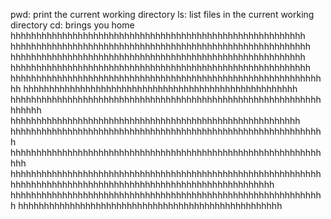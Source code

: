 pwd: print the current working directory
ls: list files in the current working directory
cd: brings you home
hhhhhhhhhhhhhhhhhhhhhhhhhhhhhhhhhhhhhhhhhhhhhhhhhhhhhhhhh
hhhhhhhhhhhhhhhhhhhhhhhhhhhhhhhhhhhhhhhhhhhhhhhhhhhhhhhhhh
hhhhhhhhhhhhhhhhhhhhhhhhhhhhhhhhhhhhhhhhhhhhhhhhhhhhhhhhh
hhhhhhhhhhhhhhhhhhhhhhhhhhhhhhhhhhhhhhhhhhhhhhhhhhhhhhhhhh
hhhhhhhhhhhhhhhhhhhhhhhhhhhhhhhhhhhhhhhhhhhhhhhhhhhhhhhhhhhhhh
hhhhhhhhhhhhhhhhhhhhhhhhhhhhhhhhhhhhhhhhhhhhhhhhhhhhh
hhhhhhhhhhhhhhhhhhhhhhhhhhhhhhhhhhhhhhhhhhhhhhhhhhhhhhhhhhhhhhhhhh
hhhhhhhhhhhhhhhhhhhhhhhhhhhhhhhhhhhhhhhhhhhhhhhhhhhhhhhh
hhhhhhhhhhhhhhhhhhhhhhhhhhhhhhhhhhhhhhhhhhhhhhhhhhhhhhhhhhhhh
hhhhhhhhhhhhhhhhhhhhhhhhhhhhhhhhhhhhhhhhhhhhhhhhhhhhhhhhhhhhhhh
hhhhhhhhhhhhhhhhhhhhhhhhhhhhhhhhhhhhhhhhhhhhhhhhhhhhhhhhhhhh
hhhhhhhhhhhhhhhhhhhhhhhhhhhhhhhhhhhhhhhhhhhhhhhhhhh
hhhhhhhhhhhhhhhhhhhhhhhhhhhhhhhhhhhhhhhhhhhhhhhhhhhhhhhhhhhhh
hhhhhhhhhhhhhhhhhhhhhhhhhhhhhhhhhhhhhhhhhhhhhhhhhhh

